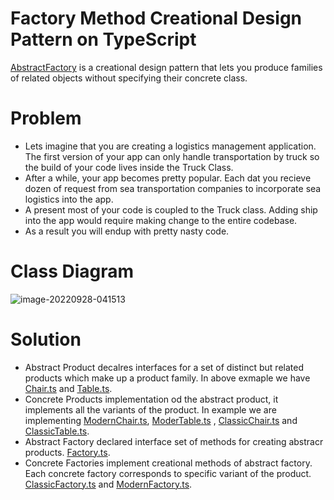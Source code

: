 # Factory Method Creational Design Pattern on TypeScript

[AbstractFactory] is a creational design pattern that lets you produce families of related objects without specifying their concrete class.


# Problem

- Lets imagine that you are creating a logistics management application. The first version of your app can only handle transportation by truck so the build of your code lives inside the Truck Class.
- After a while, your app becomes pretty popular. Each dat you recieve dozen of request from sea transportation companies to incorporate sea logistics into the app.
- A present most of your code is coupled to the Truck class. Adding ship into the app would require making change to the entire codebase.
- As a result you will endup with pretty nasty code.

# Class Diagram 
![image-20220928-041513](https://user-images.githubusercontent.com/2398607/193299920-3ec94d31-851c-4f34-be67-2a374c342e47.png)

# Solution
- Abstract Product  decalres interfaces for a set of distinct but related products which make up a product family. In above exmaple we have [Chair.ts] and [Table.ts].
- Concrete Products implementation od the abstract product, it implements all the variants of the product. In example we are implementing [ModernChair.ts], [ModerTable.ts] , [ClassicChair.ts] and [ClassicTable.ts].
- Abstract Factory declared interface set of methods for creating abstracr products. [Factory.ts].
- Concrete Factories implement creational methods of abstract factory. Each concrete factory corresponds to specific variant of the product. [ClassicFactory.ts] and [ModernFactory.ts].

[AbstractFactory]: <>
[Chair.ts]: <https://github.com/NarayananChandran/CreationalDesignPattern/blob/main/src/AbstractFactory/Chair.ts>
[Table.ts]: <https://github.com/NarayananChandran/CreationalDesignPattern/blob/main/src/AbstractFactory/Table.ts>
[ModernChair.ts]: <https://github.com/NarayananChandran/CreationalDesignPattern/blob/main/src/AbstractFactory/Modern/ModernChair.ts>
[ModerTable.ts]: <https://github.com/NarayananChandran/CreationalDesignPattern/blob/main/src/AbstractFactory/Modern/ModernTable.ts>

[ClassicChair.ts]: <https://github.com/NarayananChandran/CreationalDesignPattern/blob/main/src/AbstractFactory/Classic/ClassicChair.ts>
[ModerTable.ts]: <https://github.com/NarayananChandran/CreationalDesignPattern/blob/main/src/AbstractFactory/Modern/ModernTable.ts>
[ClassicTable.ts]: <https://github.com/NarayananChandran/CreationalDesignPattern/blob/main/src/AbstractFactory/Classic/ClassicTable.ts>
[Factory.ts]: <https://github.com/NarayananChandran/CreationalDesignPattern/blob/main/src/AbstractFactory/Factory.ts>
[ClassicFactory.ts]: <https://github.com/NarayananChandran/CreationalDesignPattern/blob/main/src/AbstractFactory/ConcreteFactory/ClassicFactory.ts>
[ModernFactory.ts]: <https://github.com/NarayananChandran/CreationalDesignPattern/blob/main/src/AbstractFactory/ConcreteFactory/ModernFactory.ts>
